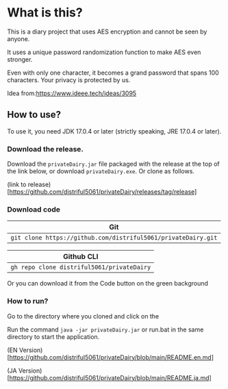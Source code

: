 # What is this?
This is a diary project that uses AES encryption and cannot be seen by anyone.

It uses a unique password randomization function to make AES even stronger.

Even with only one character, it becomes a grand password that spans 100 characters. Your privacy is protected by us.

Idea from:https://www.ideee.tech/ideas/3095

## How to use?
To use it, you need JDK 17.0.4 or later (strictly speaking, JRE 17.0.4 or later).

### Download the release.

Download the `privateDairy.jar` file packaged with the release at the top of the link below, or download `privateDairy.exe`. Or clone as follows.

(link to release)[https://github.com/distriful5061/privateDairy/releases/tag/release]

### Download code
|Git |
|-------------------------------------------------------------|
|`git clone https://github.com/distriful5061/privateDairy.git`|

|Github CLI |
|------------------------------------------|
|`gh repo clone distriful5061/privateDairy`|

Or you can download it from the Code button on the green background

### How to run?

Go to the directory where you cloned and click on the

Run the command `java -jar privateDairy.jar` or run.bat in the same directory to start the application.

(EN Version)[https://github.com/distriful5061/privateDairy/blob/main/README.en.md]

(JA Version)[https://github.com/distriful5061/privateDairy/blob/main/README.ja.md]